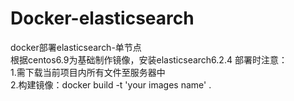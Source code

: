 # Docker-elasticsearch
docker部署elasticsearch-单节点  
根据centos6.9为基础制作镜像，安装elasticsearch6.2.4
部署时注意：  
1.需下载当前项目内所有文件至服务器中  
2.构建镜像：docker build -t 'your images name' . 
